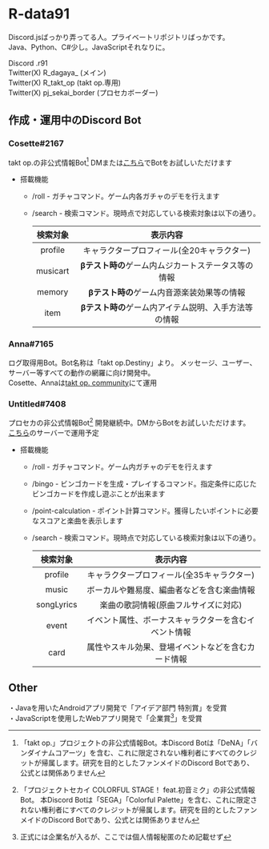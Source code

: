 # R-data91

Discord.jsばっかり弄ってる人。プライベートリポジトリばっかです。  
Java、Python、C#少し。JavaScriptそれなりに。

Discord .r91  
Twitter(X) R_dagaya_ (メイン)  
Twitter(X) R_takt_op (takt op.専用)  
Twitter(X) pj_sekai_border (プロセカボーダー)  

## 作成・運用中のDiscord Bot

### Cosette#2167
takt op.の非公式情報Bot[^1]
DMまたは[こちら](https://discord.gg/cnhpvB8VHF)でBotをお試しいただけます

* 搭載機能

  * /roll - ガチャコマンド。ゲーム内各ガチャのデモを行えます
  * /search - 検索コマンド。現時点で対応している検索対象は以下の通り。  
  
      |  検索対象  |  表示内容  |
      | :----: | :----: |
      |  profile  |  キャラクタープロフィール(全20キャラクター)  |
      |  musicart  |  **βテスト時の**ゲーム内ムジカートステータス等の情報  |
      |  memory |  **βテスト時の**ゲーム内音源楽装効果等の情報  |
      |  item  |  **βテスト時の**ゲーム内アイテム説明、入手方法等の情報  |

### Anna#7165
ログ取得用Bot。Bot名称は「takt op.Destiny」より。
メッセージ、ユーザー、サーバー等すべての動作の網羅に向け開発中。  
Cosette、Annaは[takt op. community](https://discord.gg/cnhpvB8VHF)にて運用  

### Untitled#7408  
プロセカの非公式情報Bot[^2] 開発継続中。DMからBotをお試しいただけます。  
[こちら](https://discord.gg/VPKpRuxtYa)のサーバーで運用予定

* 搭載機能

  * /roll - ガチャコマンド。ゲーム内ガチャのデモを行えます
  * /bingo - ビンゴカードを生成・プレイするコマンド。指定条件に応じたビンゴカードを作成し遊ぶことが出来ます
  * /point-calculation - ポイント計算コマンド。獲得したいポイントに必要なスコアと楽曲を表示します
  * /search - 検索コマンド。現時点で対応している検索対象は以下の通り。  
  
      |  検索対象  |  表示内容  |
      | :----: | :----: |
      |  profile  |  キャラクタープロフィール(全35キャラクター)  |
      |  music  |  ボーカルや難易度、編曲者などを含む楽曲情報  |
      |  songLyrics |  楽曲の歌詞情報(原曲フルサイズに対応)  |
      |  event  |  イベント属性、ボーナスキャラクターを含むイベント情報  |
      |  card  |  属性やスキル効果、登場イベントなどを含むカード情報  |

## Other

・Javaを用いたAndroidアプリ開発で「アイデア部門 特別賞」を受賞  
・JavaScriptを使用したWebアプリ開発で「企業賞[^3]」を受賞

[^1]: 「takt op.」プロジェクトの非公式情報Bot。本Discord Botは「DeNA」「バンダイナムコアーツ」を含む、これに限定されない権利者にすべてのクレジットが帰属します。研究を目的としたファンメイドのDiscord Botであり、公式とは関係ありません
[^2]: 「プロジェクトセカイ COLORFUL STAGE！ feat.初音ミク」の非公式情報Bot。 本Discord Botは「SEGA」「Colorful Palette」を含む、これに限定されない権利者にすべてのクレジットが帰属します。研究を目的としたファンメイドのDiscord Botであり、公式とは関係ありません
[^3]: 正式には企業名が入るが、ここでは個人情報秘匿のため記載せず
